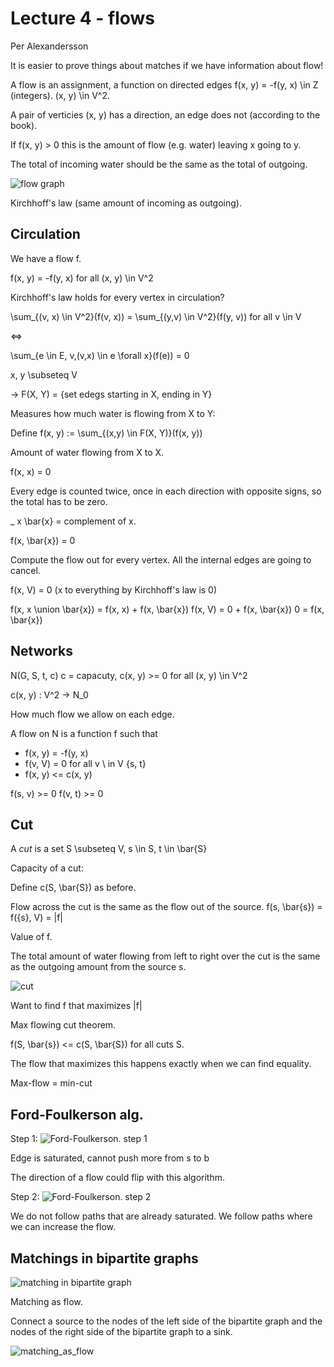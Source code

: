 # Lecture 4 - flows

Per Alexandersson

It is easier to prove things about matches if we have information about flow!

A flow is an assignment, a function on directed edges f(x, y) = -f(y, x) \in Z (integers). (x, y) \in V^2.

A pair of verticies (x, y) has a direction, an edge does not (according to the book).

If f(x, y) > 0 this is the amount of flow (e.g. water) leaving x going to y.

The total of incoming water should be the same as the total of outgoing.

![flow graph](inc/lecture_4/flow.png)

Kirchhoff's law (same amount of incoming as outgoing).

## Circulation

We have a flow f.

f(x, y) = -f(y, x) for all (x, y) \in V^2

Kirchhoff's law holds for every vertex in circulation?

\sum_{(v, x) \in V^2}(f(v, x)) = \sum_{(y,v) \in V^2}(f(y, v))     for all v \in V

<=>

\sum_{e \in E, v,(v,x) \in e \forall x}(f(e)) = 0

x, y \subseteq V

->
F(X, Y) = {set edegs starting in X, ending in Y}


Measures how much water is flowing from X to Y:

   Define f(x, y) := \sum_{(x,y) \in F(X, Y)}(f(x, y))

Amount of water flowing from X to X.

   f(x, x) = 0

Every edge is counted twice, once in each direction with opposite signs, so the total has to be zero.

_
x
\bar{x} = complement of x.

f(x, \bar{x}) = 0

Compute the flow out for every vertex. All the internal edges are going to cancel.

f(x, V) = 0    (x to everything by Kirchhoff's law is 0)

f(x, x \union \bar{x}) = f(x, x) + f(x, \bar{x})
f(x, V) = 0 + f(x, \bar{x})
0 = f(x, \bar{x})

## Networks

N(G, S, t, c)   c = capacuty, c(x, y) >= 0 for all (x, y) \in V^2

c(x, y) : V^2 -> N_0

How much flow we allow on each edge.

A flow on N is a function f such that

* f(x, y) = -f(y, x)
* f(v, V) = 0  for all v \ in V \{s, t}
* f(x, y) <= c(x, y)

f(s, v) >= 0
f(v, t) >= 0

## Cut

A *cut* is a set S \subseteq V, s \in S, t \in \bar{S}

Capacity of a cut:

Define c(S, \bar{S}) as before.

Flow across the cut is the same as the flow out of the source.
f(s, \bar{s}) = f({s}, V) = |f|

Value of f.

The total amount of water flowing from left to right over the cut is the same as the outgoing amount from the source s.

![cut](inc/lecture_4/cut.png)


Want to find f that maximizes |f|

Max flowing cut theorem.

   f(S, \bar{s}) <= c(S, \bar{S})    for all cuts S.

The flow that maximizes this happens exactly when we can find equality.

Max-flow = min-cut

## Ford-Foulkerson alg.

Step 1:
![Ford-Foulkerson. step 1](inc/lecture_4/ford-folkersan.png)

Edge is saturated, cannot push more from s to b

The direction of a flow could flip with this algorithm.

Step 2:
![Ford-Foulkerson. step 2](inc/lecture_4/ford-folkersan_step_2.png)

We do not follow paths that are already saturated. We follow paths where we can increase the flow.

## Matchings in bipartite graphs

![matching in bipartite graph](inc/lecture_4/matchings_in_bipartite_graphs.png)

Matching as flow.

Connect a source to the nodes of the left side of the bipartite graph and the nodes of the right side of the bipartite graph to a sink.

![matching_as_flow](inc/lecture_4/matching_as_flow.png)
